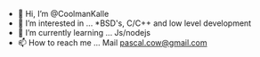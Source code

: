 - 👋 Hi, I’m @CoolmanKalle
- 👀 I’m interested in ... *BSD's, C/C++ and low level development  
- 🌱 I’m currently learning ... Js/nodejs
- 📫 How to reach me ... Mail <pascal.cow@gmail.com>

<!---
CoolmanKalle/CoolmanKalle is a ✨ special ✨ repository because its `README.md` (this file) appears on your GitHub profile.
You can click the Preview link to take a look at your changes.
--->
